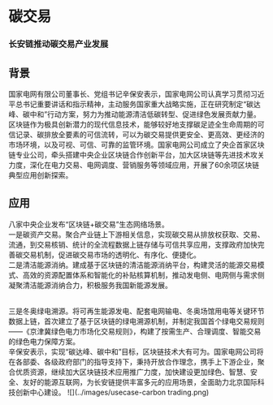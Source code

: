 # 碳交易

### 长安链推动碳交易产业发展
## 背景
国家电网有限公司董事长、党组书记辛保安表示，国家电网公司认真学习贯彻习近平总书记重要讲话和指示精神，主动服务国家重大战略实施，正在研究制定“碳达峰、碳中和”行动方案，努力为推动能源清洁低碳转型、促进绿色发展贡献力量。区块链作为极具创新潜力的现代信息技术，能够较好地支撑碳足迹全生命周期的可信记录、碳排放全要素的可信流转，可以为碳交易提供更安全、更高效、更经济的市场环境，以及可视、可信、可靠的监管环境。国家电网公司成立了央企首家区块链专业公司，牵头搭建中央企业区块链合作创新平台，加大区块链等先进技术攻关力度，深化在电力交易、电网调度、营销服务等领域应用，开展了60余项区块链典型应用创新探索。
## 应用
八家中央企业发布“区块链+碳交易”生态网络场景。
<br/>一是碳资产交易。聚合产业链上下游相关信息，实现碳交易从排放权获取、交易、流通，到交易核销、统计的全流程数据上链存储与可信共享应用，支撑政府加快完善碳交易机制，促进碳交易市场的透明化、有序化、便捷化。
<br/>二是清洁能源消纳。建成基于区块链的清洁能源消纳平台，构建灵活的能源交易模式、高效的资源配置体系和智能化的补贴核算机制，推动发电侧、电网侧与需求侧凝聚清洁能源消纳合力，积极服务我国新能源发展。

<br/>三是冬奥绿电溯源。将可再生能源发电、配套电网输电、冬奥场馆用电等关键环节数据上链，首次建立了基于区块链的绿电溯源机制，并制定我国首个绿电交易规则——《京津冀绿色电力市场化交易规则》，构建了按需生产、合理调度、智能交易的绿色电力保障方案。
<br/>辛保安表示，实现“碳达峰、碳中和”目标，区块链技术大有可为。国家电网公司将在各部委、各级政府部门的指导支持下，秉持开放合作理念，携手上下游企业，聚合优质资源，继续加大区块链技术应用推广力度，加快建设更加绿色、智慧、安全、友好的能源互联网，为长安链提供丰富多元的应用场景，全面助力北京国际科技创新中心建设。
![](../images/usecase-carbon trading.png)